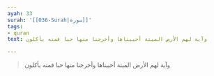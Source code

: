 ```yaml
---
ayah: 33
surah: '[[036-Surah|سورة]]'
tags:
- quran
text: وآية لهم الأرض الميتة أحييناها وأخرجنا منها حبا فمنه يأكلون

---
```

> وآية لهم الأرض الميتة أحييناها وأخرجنا منها حبا فمنه يأكلون
